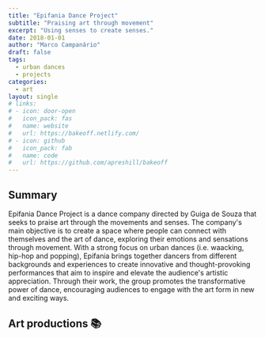 ```yaml
---
title: "Epifania Dance Project"
subtitle: "Praising art through movement"
excerpt: "Using senses to create senses."
date: 2018-01-01
author: "Marco Campanário"
draft: false
tags:
  - urban dances
  - projects
categories:
  - art
layout: single
# links:
# - icon: door-open
#   icon_pack: fas
#   name: website
#   url: https://bakeoff.netlify.com/
# - icon: github
#   icon_pack: fab
#   name: code
#   url: https://github.com/apreshill/bakeoff
---
```


## Summary

Epifania Dance Project is a dance company directed by Guiga de Souza that seeks to praise art through the movements and senses. The company's main objective is to create a space where people can connect with themselves and the art of dance, exploring their emotions and sensations through movement. With a strong focus on urban dances (i.e. waacking, hip-hop and popping), Epifania brings together dancers from different backgrounds and experiences to create innovative and thought-provoking performances that aim to inspire and elevate the audience's artistic appreciation. Through their work, the group promotes the transformative power of dance, encouraging audiences to engage with the art form in new and exciting ways.


## Art productions :books:
